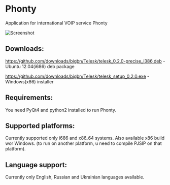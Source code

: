 Phonty
======

Application for international VOIP service Phonty

![Screenshot](https://github.com/bigbn/Telesk/raw/master/screenshot.png)


Downloads:
-------------------
https://github.com/downloads/bigbn/Telesk/telesk_0.2.0-precise_i386.deb - Ubuntu 12.04(i686) deb package

https://github.com/downloads/bigbn/Telesk/telesk_setup_0.2.0.exe - Windows(x86) installer

Requirements:
-------------------
You need PyQt4 and python2 installed to run Phonty.

Supported platforms:
-------------------
Currently supported only i686 and x86_64 systems. Also available x86 build wor Windows. (to run on another platform, u need to compile PJSIP on that platform).

Language support:
-------------------
Currently only English, Russian and Ukrainian languages available.